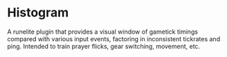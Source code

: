 # Histogram

A runelite plugin that provides a visual window of gametick timings compared with various input events, factoring in inconsistent tickrates and ping. Intended to train prayer flicks, gear switching, movement, etc.
